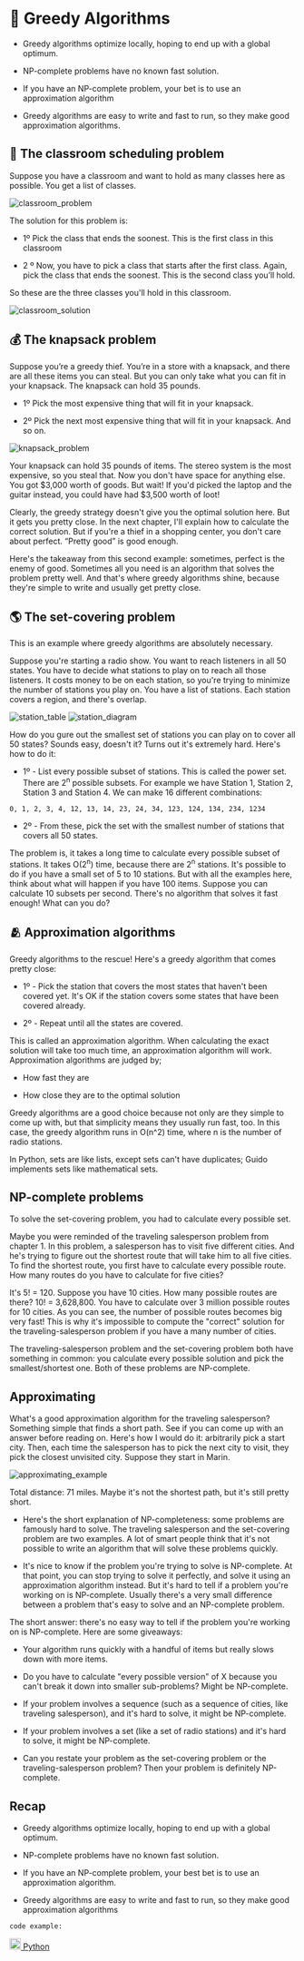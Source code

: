 # 🤤 Greedy Algorithms

- Greedy algorithms optimize locally, hoping to end up with a global optimum.

- NP-complete problems have no known fast solution.

- If you have an NP-complete problem, your bet is to use an approximation algorithm

- Greedy algorithms are easy to write and fast to run, so they make good approximation algorithms.

## 🏫 The classroom scheduling problem

Suppose you have a classroom and want to hold as many classes here as possible. You get a list of classes.

![classroom_problem](https://i.imgur.com/IG1F2af.png)

The solution for this problem is:

- 1º Pick the class that ends the soonest. This is the first class in this classroom

- 2 º Now, you have to pick a class that starts after the first class.
  Again, pick the class that ends the soonest. This is the second
  class you’ll hold.

So these are the three classes you'll hold in this classroom.

![classroom_solution](https://i.imgur.com/VhNyGJB.png)

## 💰 The knapsack problem

Suppose you’re a greedy thief. You’re in a store with a
knapsack, and there are all these items you can steal.
But you can only take what you can fit in your knapsack.
The knapsack can hold 35 pounds.

- 1º Pick the most expensive thing that will fit in your knapsack.

- 2º Pick the next most expensive thing that will fit in your knapsack. And so on.

![knapsack_problem](https://i.imgur.com/nRWT1Zm.png)

Your knapsack can hold 35 pounds of items. The stereo system is the most expensive, so you steal that. Now you don't have space for anything else. You got $3,000 worth of goods. But wait! If you'd picked the laptop and the guitar instead, you could have had $3,500 worth of loot!

Clearly, the greedy strategy doesn't give you the optimal solution here. But it gets you pretty close. In the next chapter, I'll explain how to calculate the correct solution. But if you're a thief in a shopping center, you don't care about perfect. “Pretty good” is good enough.

Here's the takeaway from this second example: sometimes, perfect is the enemy of good. Sometimes all you need is an algorithm that solves the problem pretty well. And that's where greedy algorithms shine, because they're simple to write and usually get pretty close.

## 🌎 The set-covering problem

This is an example where greedy algorithms are absolutely necessary.

Suppose you're starting a radio show. You want to reach listeners in all 50 states. You have to decide what stations to play on to reach all those listeners. It costs money to be on each station, so you're trying to minimize the number of stations you play on. You have a list of stations. Each station covers a region, and there's overlap.

![station_table](https://i.imgur.com/G82JuyT.png) ![station_diagram](https://i.imgur.com/2ASRsnj.png)

How do you gure out the smallest set of stations you can play on to cover all 50 states? Sounds easy, doesn't it? Turns out it's extremely hard. Here's how to do it:

- 1º - List every possible subset of stations. This is called the power set. There are 2<sup>n</sup> possible subsets. For example we have Station 1, Station 2, Station 3 and Station 4. We can make 16 different combinations:

`0, 1, 2, 3, 4, 12, 13, 14, 23, 24, 34, 123, 124, 134, 234, 1234`

- 2º - From these, pick the set with the smallest number of stations that covers all 50 states.

The problem is, it takes a long time to calculate every possible subset of stations. It takes O(2<sup>n</sup>) time, because there are 2<sup>n</sup> stations. It's possible to do if you have a small set of 5 to 10 stations. But with all the examples here, think about what will happen if you have 100 items. Suppose you can calculate 10 subsets per second. There's no algorithm that solves it fast enough! What can you do?

## 🫂 Approximation algorithms

Greedy algorithms to the rescue! Here's a greedy algorithm that comes pretty close:

- 1º - Pick the station that covers the most states that haven't been covered yet. It's OK if the station covers some states that have been covered already.

- 2º - Repeat until all the states are covered.

This is called an approximation algorithm. When calculating the exact solution will take too much time, an approximation algorithm will work. Approximation algorithms are judged by;

- How fast they are

- How close they are to the optimal solution

Greedy algorithms are a good choice because not only are they simple to come up with, but that simplicity means they usually run fast, too. In this case, the greedy algorithm runs in O(n^2) time, where n is the number of radio stations.

In Python, sets are like lists, except sets can't have duplicates; Guido implements sets like mathematical sets.

## NP-complete problems

To solve the set-covering problem, you had to calculate every possible set.

Maybe you were reminded of the traveling salesperson problem from chapter 1. In this problem, a salesperson has to visit five different cities. And he's trying to figure out the shortest route that will take him to all five cities. To find the shortest route, you first have to calculate every possible route. How many routes do you have to calculate for five cities?

It's 5! = 120. Suppose you have 10 cities. How many possible routes are there? 10! = 3,628,800. You have to calculate over 3 million possible routes for 10 cities. As you can see, the number of possible routes becomes big very fast! This is why it's impossible to compute the "correct" solution for the traveling-salesperson problem if you have a many number of cities.

The traveling-salesperson problem and the set-covering problem both have something in common: you calculate every possible solution and pick the smallest/shortest one. Both of these problems are NP-complete.

## Approximating

What's a good approximation algorithm for the traveling salesperson? Something simple that finds a short path. See if you can come up with an answer before reading on. Here's how I would do it: arbitrarily pick a start city. Then, each time the salesperson has to pick the next city to visit, they pick the closest unvisited city. Suppose they start in Marin.

![approximating_example](https://i.imgur.com/tpSQJnd.png)

Total distance: 71 miles. Maybe it's not the shortest path, but it's still pretty short.

- Here's the short explanation of NP-completeness: some problems are famously hard to solve. The traveling salesperson and the set-covering problem are two examples. A lot of smart people think that it's not possible to write an algorithm that will solve these problems quickly.

- It's nice to know if the problem you're trying to solve is NP-complete. At that point, you can stop trying to solve it perfectly, and solve it using an approximation algorithm instead. But it's hard to tell if a problem you're working on is NP-complete. Usually there's a very small difference between a problem that's easy to solve and an NP-complete problem.

The short answer: there's no easy way to tell if the problem you're working on is NP-complete. Here are some giveaways:

- Your algorithm runs quickly with a handful of items but really slows down with more items.

- Do you have to calculate "every possible version" of X because you can't break it down into smaller sub-problems? Might be NP-complete.

- If your problem involves a sequence (such as a sequence of cities, like traveling salesperson), and it's hard to solve, it might be NP-complete.

- If your problem involves a set (like a set of radio stations) and it's hard to solve, it might be NP-complete.

- Can you restate your problem as the set-covering problem or the traveling-salesperson problem? Then your problem is definitely NP-complete.

## Recap

- Greedy algorithms optimize locally, hoping to end up with a global
optimum.

- NP-complete problems have no known fast solution.

- If you have an NP-complete problem, your best bet is to use an approximation algorithm.

- Greedy algorithms are easy to write and fast to run, so they make good approximation
algorithms

`code example:`

[<img src="https://cdn.jsdelivr.net/gh/devicons/devicon/icons/python/python-original.svg" width="20px" />
Python](./python/main.py)